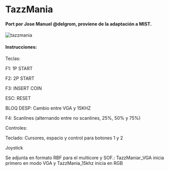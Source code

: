 # TazzMania

#### Port por Jose Manuel @delgrom, proviene de la adaptación a MIST.

![tazzmania](https://user-images.githubusercontent.com/31018768/71640399-97f85f00-2c89-11ea-8e32-c44b583c23ce.jpg)

#### Instrucciones:

Teclas:

F1: 1P START

F2: 2P START

F3: INSERT COIN

ESC: RESET

BLOQ DESP: Cambio entre VGA y 15KHZ

F4: Scanlines (alternando entre no scanlines, 25%, 50% y 75%)

Controles:

Teclado: Cursores, espacio y control para botones 1 y 2

Joystick

Se adjunta en formato RBF para el multicore y SOF.: TazzManiar_VGA inicia primero en modo VGA y TazzMania_15khz inicia en RGB
